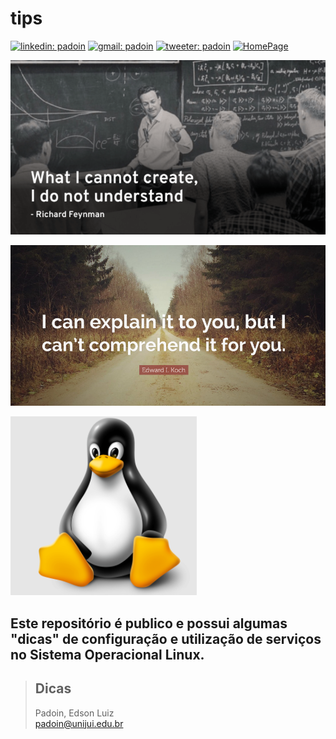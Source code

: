 # tips


[![linkedin: padoin](https://img.shields.io/badge/-LinkedIn-%230077B5)](https://www.linkedin.com/in/padoin/)
[![gmail: padoin](https://img.shields.io/badge/Gmail-D14836)](mailto:padoin.edson@gmail.com)
[![tweeter: padoin](https://img.shields.io/twitter/url?logo=Twitter&style=social&url=https%3A%2F%2Ftwitter.com%2Fpadoinedson)](https://twitter.com/padoinedson)
[![HomePage](https://img.shields.io/badge/HomePage-padoin.com-green)](http://www.padoin.com.br)

 


![tips](feynman.png)

![tips](edward.png)

![tips](pin.png)

[//]: # (<img src="https:..">)

<!--
    this is a comment.
-->



## Este repositório é publico e possui algumas "dicas" de configuração e utilização de serviços no Sistema Operacional Linux.

> ## Dicas 
> Padoin, Edson Luiz  
> padoin@unijui.edu.br


